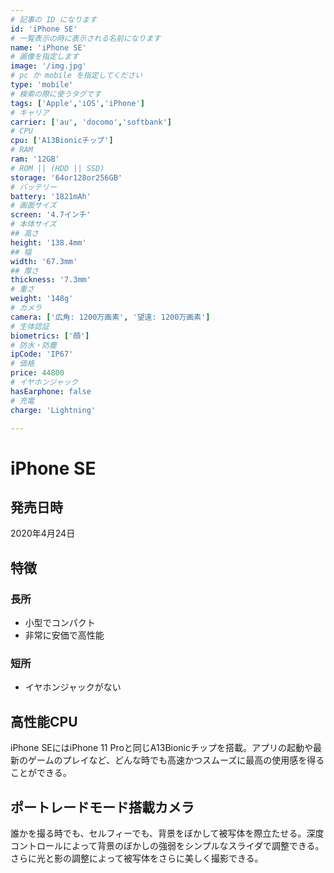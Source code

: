 ```yaml
---
# 記事の ID になります
id: 'iPhone SE'
# 一覧表示の時に表示される名前になります
name: 'iPhone SE'
# 画像を指定します
image: '/img.jpg'
# pc か mobile を指定してください
type: 'mobile'
# 検索の際に使うタグです
tags: ['Apple','iOS','iPhone']
# キャリア
carrier: ['au', 'docomo','softbank']
# CPU
cpu: ['A13Bionicチップ']
# RAM
ram: '12GB'
# ROM || (HDD || SSD)
storage: '64or128or256GB'
# バッテリー
battery: '1821mAh'
# 画面サイズ
screen: '4.7インチ'
# 本体サイズ
## 高さ
height: '138.4mm'
## 幅
width: '67.3mm'
## 厚さ
thickness: '7.3mm'
# 重さ
weight: '148g'
# カメラ
camera: ['広角: 1200万画素', '望遠: 1200万画素']
# 生体認証
biometrics: ['顔']
# 防水・防塵
ipCode: 'IP67'
# 価格
price: 44800
# イヤホンジャック
hasEarphone: false
# 充電
charge: 'Lightning'

---
```


# iPhone SE

## 発売日時
2020年4月24日
  
## 特徴

### 長所
- 小型でコンパクト
- 非常に安価で高性能
### 短所
- イヤホンジャックがない

## 高性能CPU

iPhone SEにはiPhone 11 Proと同じA13Bionicチップを搭載。アプリの起動や最新のゲームのプレイなど、どんな時でも高速かつスムーズに最高の使用感を得ることができる。

## ポートレードモード搭載カメラ

誰かを撮る時でも、セルフィーでも、背景をぼかして被写体を際立たせる。深度コントロールによって背景のぼかしの強弱をシンプルなスライダで調整できる。さらに光と影の調整によって被写体をさらに美しく撮影できる。

